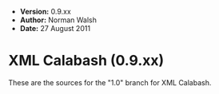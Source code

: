 * **Version:** 0.9.xx
* **Author:** Norman Walsh
* **Date:** 27 August 2011

# XML Calabash (0.9.xx)

These are the sources for the "1.0" branch for XML Calabash.
